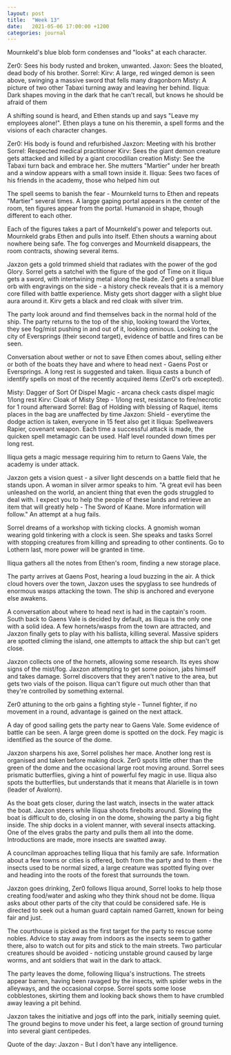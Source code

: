```yaml
---
layout: post
title:  "Week 13"
date:   2021-05-06 17:00:00 +1200
categories: journal
---
```

Mournkeld's blue blob form condenses and "looks" at each character.

Zer0: Sees his body rusted and broken, unwanted.
Jaxon: Sees the bloated, dead body of his brother.
Sorrel: 
Kirv: A large, red winged demon is seen above, swinging a massive sword that fells many dragonborn
Misty: A picture of two other Tabaxi turning away and leaving her behind.
Iliqua: Dark shapes moving in the dark that he can't recall, but knows he should be afraid of them 

A shifting sound is heard, and Ethen stands up and says "Leave my employees alone!". Ethen plays a tune on his theremin, a spell forms and the visions of each character changes.

Zer0: His body is found and refurbished
Jaxzon: Meeting with his brother
Sorrel: Respected medical practitioner
Kirv: Sees the giant demon creature gets attacked and killed by a giant crocodilian creation
Misty: See the Tabaxi turn back and embrace her. She mutters "Martier" under her breath and a window appears with a small town inside it.
Iliqua: Sees two faces of his friends in the academy, those who helped him out

The spell seems to banish the fear - Mournkeld turns to Ethen and repeats "Martier" several times. A largge gaping portal appears in the center of the room, ten figures appear from the portal. Humanoid in shape, though different to each other.

Each of the figures takes a part of Mournkeld's power and teleports out. Mournkeld grabs Ethen and pulls into itself. Ethen shouts a warning about nowhere being safe. The fog converges and Mournkeld disappears, the room contracts, showing several items.

Jaxzon gets a gold trimmed shield that radiates with the power of the god Glory.
Sorrel gets a satchel with the figure of the god of Time on it
Iliqua gets a sword, with intertwining metal along the blade.
Zer0 gets a small blue orb with engravings on the side - a history check reveals that it is a memory core filled with battle experience.
Misty gets short dagger with a slight blue aura around it.
Kirv gets a black and red cloak with silver trim.

The party look around and find themselves back in the normal hold of the ship. The party returns to the top of the ship, looking toward the Vortex, they see fog/mist pushing in and out of it, looking ominous. Looking to the city of Eversprings (their second target), evidence of battle and fires can be seen.

Conversation about wether or not to save Ethen comes about, selling either or both of the boats they have and where to head next - Gaens Post or Eversprings. A long rest is suggested and taken. Iliqua casts a bunch of identify spells on most of the recently acquired items (Zer0's orb excepted).

Misty: Dagger of Sort Of Dispel Magic - arcana check casts dispel magic 1/long rest
Kirv: Cloak of Misty Step - 1/long rest, resistance to fire/necrotic for 1 round afterward
Sorrel: Bag of Holding with blessing of Raquel, items places in the bag are unaffected by time
Jaxzon: Shield - everytime the dodge action is taken, everyone in 15 feet also get it
Iliqua: Spellweavers Rapier, covenant weapon. Each time a successful attack is made, the quicken spell metamagic can be used. Half level rounded down times per long rest.

Iliqua gets a magic message requiring him to return to Gaens Vale, the academy is under attack.

Jaxzon gets a vision quest - a silver light descends on a battle field that he stands upon. A woman in silver armor speaks to him. "A great evil has been unleashed on the world, an ancient thing that even the gods struggled to deal with. I expect you to help the people of these lands and retrieve an item that will greatly help - The Sword of Kaane. More information will follow." An attempt at a hug fails.

Sorrel dreams of a workshop with ticking clocks. A gnomish woman wearing gold tinkering with a clock is seen. She speaks and tasks Sorrel with stopping creatures from killing and spreading to other continents. Go to Lothern last, more power will be granted in time.

Iliqua gathers all the notes from Ethen's room, finding a new storage place.

The party arrives at Gaens Post, hearing a loud buzzing in the air. A thick cloud hovers over the town, Jaxzon uses the spyglass to see hundreds of enormous wasps attacking the town. The ship is anchored and everyone else awakens.

A conversation about where to head next is had in the captain's room. South back to Gaens Vale is decided by default, as Iliqua is the only one with a solid idea. A few hornets/wasps from the town are attracted, and Jaxzon finally gets to play with his ballista, killing several. Massive spiders are spotted climing the island, one attempts to attack the ship but can't get close.

Jaxzon collects one of the hornets, allowing some research. Its eyes show signs of the mist/fog. Jaxzon attempting to get some poison, jabs himself and takes damage. Sorrel discovers that they aren't native to the area, but gets two vials of the poison. Iliqua can't figure out much other than that they're controlled by something external.

Zer0 attuning to the orb gains a fighting style - Tunnel fighter, if no movement in a round, advantage is gained on the next attack.

A day of good sailing gets the party near to Gaens Vale. Some evidence of battle can be seen. A large green dome is spotted on the dock. Fey magic is identified as the source of the dome.

Jaxzon sharpens his axe, Sorrel polishes her mace. Another long rest is organised and taken before making dock. Zer0 spots little other than the green of the dome and the occasional large root moving around. Sorrel sees prismatic butterflies, giving a hint of powerful fey magic in use. Iliqua also spots the butterflies, but understands that it means that Alarielle is in town (leader of Avalorn).

As the boat gets closer, during the last watch, insects in the water attack the boat. Jaxzon steers while Iliqua shoots firebolts around. Slowing the boat is difficult to do, closing in on the dome, showing the party a big fight inside. The ship docks in a violent manner, with several insects attacking. One of the elves grabs the party and pulls them all into the dome. Introductions are made, more insects are swatted away.

A councilman approaches telling Iliqua that his family are safe. Information about a few towns or cities is offered, both from the party and to them - the insects used to be normal sized, a large creature was spotted flying over and heading into the roots of the forest that surrounds the town.

Jaxzon goes drinking, Zer0 follows Iliqua around, Sorrel looks to help those creating food/water and asking who they think shoud not be dome. Iliqua asks about other parts of the city that could be considered safe. He is directed to seek out a human guard captain named Garrett, known for being fair and just.

The courthouse is picked as the first target for the party to rescue some nobles. Advice to stay away from indoors as the insects seem to gather there, also to watch out for pits and stick to the main streets. Two particular creatures should be avoided - noticing unstable ground caused by large worms, and ant soldiers that wait in the dark to attack.

The party leaves the dome, following Iliqua's instructions. The streets appear barren, having been ravaged by the insects, with spider webs in the alleyways, and the occasional corpse. Sorrel spots some loose cobblestones, skirting them and looking back shows them to have crumbled away leaving a pit behind.

Jaxzon takes the initiative and jogs off into the park, initially seeming quiet. The ground begins to move under his feet, a large section of ground turning into several giant centipedes.

Quote of the day: Jaxzon - But I don't have any intelligence.
